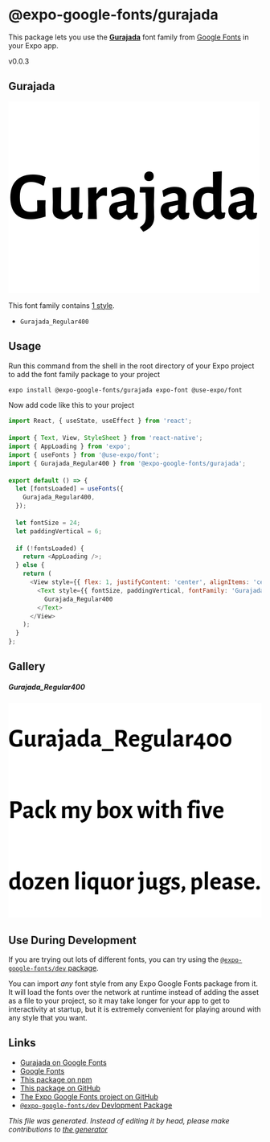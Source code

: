 # @expo-google-fonts/gurajada

This package lets you use the [**Gurajada**](https://fonts.google.com/specimen/Gurajada) font family from [Google Fonts](https://fonts.google.com/) in your Expo app.

v0.0.3

## Gurajada

![Gurajada](./font-family.png)

This font family contains [1 style](#gallery).

- `Gurajada_Regular400`

## Usage

Run this command from the shell in the root directory of your Expo project to add the font family package to your project
```sh
expo install @expo-google-fonts/gurajada expo-font @use-expo/font
```

Now add code like this to your project
```js
import React, { useState, useEffect } from 'react';

import { Text, View, StyleSheet } from 'react-native';
import { AppLoading } from 'expo';
import { useFonts } from '@use-expo/font';
import { Gurajada_Regular400 } from '@expo-google-fonts/gurajada';

export default () => {
  let [fontsLoaded] = useFonts({
    Gurajada_Regular400,
  });

  let fontSize = 24;
  let paddingVertical = 6;

  if (!fontsLoaded) {
    return <AppLoading />;
  } else {
    return (
      <View style={{ flex: 1, justifyContent: 'center', alignItems: 'center' }}>
        <Text style={{ fontSize, paddingVertical, fontFamily: 'Gurajada_Regular400' }}>
          Gurajada_Regular400
        </Text>
      </View>
    );
  }
};

```

## Gallery

##### Gurajada_Regular400
![Gurajada_Regular400](./9647a956c03e34f58b38200ffb45cc56377e8ba1c333ce052b8e20c3216198c3.ttf.png)


## Use During Development

If you are trying out lots of different fonts, you can try using the [`@expo-google-fonts/dev` package](https://github.com/expo/google-fonts/tree/master/font-packages/dev#readme).

You can import *any* font style from any Expo Google Fonts package from it. It will load the fonts
over the network at runtime instead of adding the asset as a file to your project, so it may take longer
for your app to get to interactivity at startup, but it is extremely convenient
for playing around with any style that you want.

## Links

- [Gurajada on Google Fonts](https://fonts.google.com/specimen/Gurajada)
- [Google Fonts](https://fonts.google.com/)
- [This package on npm](https://www.npmjs.com/package/@expo-google-fonts/gurajada)
- [This package on GitHub](https://github.com/expo/google-fonts/tree/master/font-packages/gurajada)
- [The Expo Google Fonts project on GitHub](https://github.com/expo/google-fonts)
- [`@expo-google-fonts/dev` Devlopment Package](https://github.com/expo/google-fonts/tree/master/font-packages/dev)


*This file was generated. Instead of editing it by head, please make contributions to [the generator](https://github.com/expo/google-fonts/tree/master/packages/generator)*

